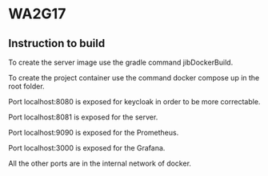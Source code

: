 # WA2G17

## Instruction to build

To create the server image use the gradle command jibDockerBuild.

To create the project container use the command docker compose up in the root folder.

Port localhost:8080 is exposed for keycloak in order to be more correctable.

Port localhost:8081 is exposed for the server.

Port localhost:9090 is exposed for the Prometheus.

Port localhost:3000 is exposed for the Grafana.

All the other ports are in the internal network of docker.

